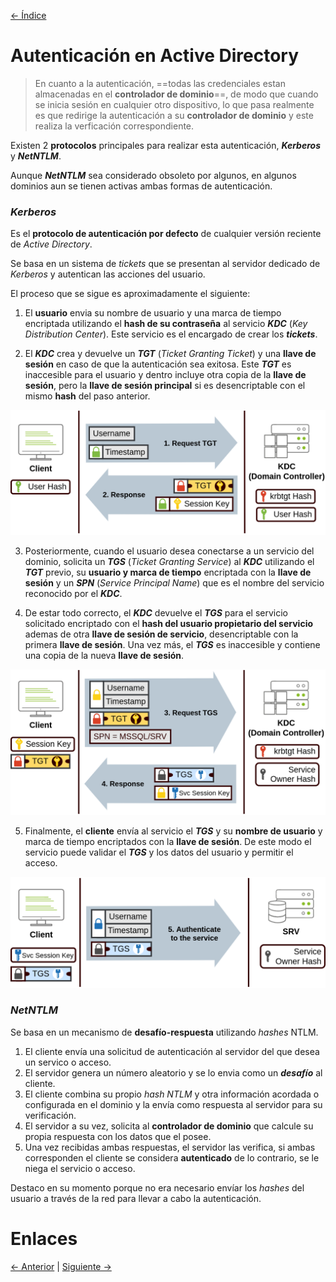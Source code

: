 [<- Índice](../SistemasWindows.md)
# Autenticación en Active Directory

> En cuanto a la autenticación, ==todas las credenciales estan almacenadas en el **controlador de dominio**==, de modo que cuando se inicia sesión en cualquier otro dispositivo, lo que pasa realmente es que redirige la autenticación a su **controlador de dominio** y este realiza la verficación correspondiente.

Existen 2 **protocolos** principales para realizar esta autenticación, ***Kerberos*** y ***NetNTLM***.

Aunque ***NetNTLM*** sea considerado obsoleto por algunos, en algunos dominios aun se tienen activas ambas formas de autenticación.

### *Kerberos*

Es el **protocolo de autenticación por defecto** de cualquier versión reciente de *Active Directory*.

Se basa en un sistema de *tickets* que se presentan al servidor dedicado de *Kerberos* y autentican las acciones del usuario.

El proceso que se sigue es aproximadamente el siguiente:

1. El **usuario** envia su nombre de usuario y una marca de tiempo encriptada utilizando el **hash de su contraseña** al servicio ***KDC*** (*Key Distribution Center*). Este servicio es el encargado de crear los ***tickets***.

2. El ***KDC*** crea y devuelve un ***TGT*** (*Ticket Granting Ticket*) y una **llave de sesión** en caso de que la autenticación sea exitosa. Este ***TGT*** es inaccesible para el usuario y dentro incluye otra copia de la **llave de sesión**, pero la **llave de sesión principal** si es desencriptable con el mismo **hash** del paso anterior.

![kerberos-1.png](imagenes/kerberos-1.png)

3. Posteriormente, cuando el usuario desea conectarse a un servicio del dominio, solicita un ***TGS*** (*Ticket Granting Service*) al ***KDC*** utilizando el ***TGT*** previo, su **usuario y marca de tiempo** encriptada con la **llave de sesión** y un ***SPN*** (*Service Principal Name*) que es el nombre del servicio reconocido por el ***KDC***.

4. De estar todo correcto, el ***KDC*** devuelve el ***TGS*** para el servicio solicitado encriptado con el **hash del usuario propietario del servicio** ademas de otra **llave de sesión de servicio**, desencriptable con la primera **llave de sesión**. Una vez más, el ***TGS*** es inaccesible y contiene una copia de la nueva **llave de sesión**.

![kerberos-2.png](imagenes/kerberos-2.png)

5. Finalmente, el **cliente** envía al servicio el ***TGS*** y su **nombre de usuario** y marca de tiempo encriptados con la **llave de sesión**. De este modo el servicio puede validar el ***TGS*** y los datos del usuario y permitir el acceso.

![kerberos-3.png](imagenes/kerberos-3.png)

### *NetNTLM*

Se basa en un mecanismo de **desafío-respuesta** utilizando *hashes* NTLM.

1. El cliente envía una solicitud de autenticación al servidor del que desea un servico o acceso.
2. El servidor genera un número aleatorio y se lo envia como un ***desafío*** al cliente.
3. El cliente combina su propio *hash NTLM* y otra información acordada o configurada en el dominio y la envía como respuesta al servidor para su verificación.
4. El servidor a su vez, solicita al **controlador de dominio** que calcule su propia respuesta con los datos que el posee.
5. Una vez recibidas ambas respuestas, el servidor las verifica, si ambas corresponden el cliente se considera **autenticado** de lo contrario, se le niega el servicio o acceso. 

Destaco en su momento porque no era necesario envíar los *hashes* del usuario a través de la red para llevar a cabo la autenticación.

# Enlaces

[<- Anterior](HFC26_08_2024.md) | [Siguiente ->](HFC29_08_2024.md)
